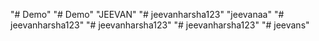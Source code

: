 "# Demo" 
"# Demo" 
"JEEVAN" 
"# jeevanharsha123" 
"jeevanaa" 
"# jeevanharsha123" 
"# jeevanharsha123" 
"# jeevanharsha123" 
"# jeevans" 
